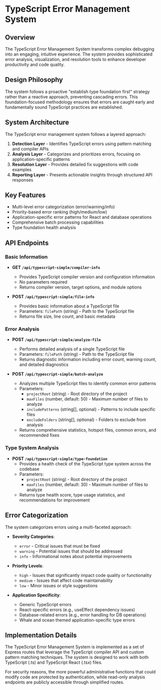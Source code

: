 # TypeScript Error Management System

## Overview

The TypeScript Error Management System transforms complex debugging into an engaging, intuitive experience. The system provides sophisticated error analysis, visualization, and resolution tools to enhance developer productivity and code quality.

## Design Philosophy

The system follows a proactive "establish type foundation first" strategy rather than a reactive approach, preventing cascading errors. This foundation-focused methodology ensures that errors are caught early and fundamentally sound TypeScript practices are established.

## System Architecture

The TypeScript error management system follows a layered approach:

1. **Detection Layer** - Identifies TypeScript errors using pattern matching and compiler APIs
2. **Analysis Layer** - Categorizes and prioritizes errors, focusing on application-specific patterns
3. **Resolution Layer** - Provides detailed fix suggestions with code examples
4. **Reporting Layer** - Presents actionable insights through structured API responses

## Key Features

- Multi-level error categorization (error/warning/info)
- Priority-based error ranking (high/medium/low)
- Application-specific error patterns for React and database operations
- Comprehensive batch processing capabilities
- Type foundation health analysis

## API Endpoints

### Basic Information

- **GET `/api/typescript-simple/compiler-info`**
  - Provides TypeScript compiler version and configuration information
  - No parameters required
  - Returns compiler version, target options, and module options

- **POST `/api/typescript-simple/file-info`**
  - Provides basic information about a TypeScript file
  - Parameters: `filePath` (string) - Path to the TypeScript file
  - Returns file size, line count, and basic metadata

### Error Analysis

- **POST `/api/typescript-simple/analyze-file`**
  - Performs detailed analysis of a single TypeScript file
  - Parameters: `filePath` (string) - Path to the TypeScript file
  - Returns diagnostic information including error count, warning count, and detailed diagnostics

- **POST `/api/typescript-simple/batch-analyze`**
  - Analyzes multiple TypeScript files to identify common error patterns
  - Parameters:
    - `projectRoot` (string) - Root directory of the project
    - `maxFiles` (number, default: 50) - Maximum number of files to analyze
    - `includePatterns` (string[], optional) - Patterns to include specific files
    - `excludeFolders` (string[], optional) - Folders to exclude from analysis
  - Returns comprehensive statistics, hotspot files, common errors, and recommended fixes

### Type System Analysis

- **POST `/api/typescript-simple/type-foundation`**
  - Provides a health check of the TypeScript type system across the codebase
  - Parameters:
    - `projectRoot` (string) - Root directory of the project
    - `maxFiles` (number, default: 30) - Maximum number of files to analyze
  - Returns type health score, type usage statistics, and recommendations for improvement

## Error Categorization

The system categorizes errors using a multi-faceted approach:

- **Severity Categories**:
  - `error` - Critical issues that must be fixed
  - `warning` - Potential issues that should be addressed
  - `info` - Informational notes about potential improvements

- **Priority Levels**:
  - `high` - Issues that significantly impact code quality or functionality
  - `medium` - Issues that affect code maintainability
  - `low` - Minor issues or style suggestions

- **Application Specificity**:
  - Generic TypeScript errors
  - React-specific errors (e.g., useEffect dependency issues)
  - Database-related errors (e.g., error handling for DB operations)
  - Whale and ocean themed application-specific type errors

## Implementation Details

The TypeScript Error Management System is implemented as a set of Express routes that leverage the TypeScript compiler API and custom pattern matching techniques. The system is designed to work with both TypeScript (.ts) and TypeScript React (.tsx) files.

For security reasons, the more powerful administrative functions that could modify code are protected by authentication, while read-only analysis endpoints are publicly accessible through simplified routes.